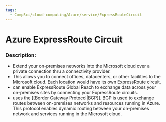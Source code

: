 ```yaml
---
tags:
  - CompSci/cloud-computing/Azure/service/ExpressRouteCircuit
---
```

# Azure ExpressRoute Circuit
### Description:
- Extend your on-premises networks into the Microsoft cloud over a private connection thru a connectivity provider.
- This allows you to connect offices, datacenters, or other facilities to the Microsoft cloud. Each location would have its own ExpressRoute circuit.
- can enable ExpressRoute Global Reach to exchange data across your on-premises sites by connecting your ExpressRoute circuits.
- uses the [[Border Gateway Protocol|BGP]]. BGP is used to exchange routes between on-premises networks and resources running in Azure. This protocol enables dynamic routing between your on-premises network and services running in the Microsoft cloud.
### 